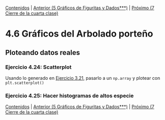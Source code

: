 [Contenidos](../Contenidos.md) \| [Anterior (5 Gráficos de Figuritas y Dados***)](05_gráficos_de_figuritas.md) \| [Próximo (7 Cierre de la cuarta clase)](07_Cierre.md)

# 4.6 Gráficos del Arbolado porteño

## Ploteando datos reales

### Ejercicio 4.24: Scatterplot
Usando lo generado en [Ejercicio 3.21](../03_Mas_Python/06_Arboles2.md#ejercicio-321-lista-de-altos-y-diámetros-de-jacarandá), pasarlo a un `np.array` y plotear con `plt.scatterplot()`


### Ejercicio 4.25: Hacer histogramas de altos especie


[Contenidos](../Contenidos.md) \| [Anterior (5 Gráficos de Figuritas y Dados***)](05_gráficos_de_figuritas.md) \| [Próximo (7 Cierre de la cuarta clase)](07_Cierre.md)

